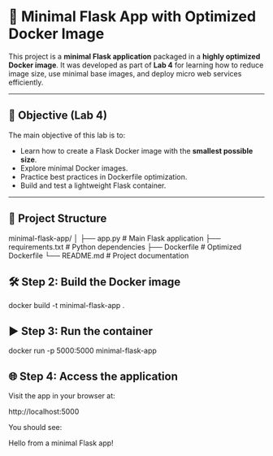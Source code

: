 # 🐍 Minimal Flask App with Optimized Docker Image

This project is a **minimal Flask application** packaged in a **highly optimized Docker image**. It was developed as part of **Lab 4** for learning how to reduce image size, use minimal base images, and deploy micro web services efficiently.

---

## 🎯 Objective (Lab 4)

The main objective of this lab is to:

- Learn how to create a Flask Docker image with the **smallest possible size**.
- Explore minimal Docker images.
- Practice best practices in Dockerfile optimization.
- Build and test a lightweight Flask container.

---

## 📁 Project Structure

minimal-flask-app/ │ ├── app.py # Main Flask application ├── requirements.txt # Python dependencies ├── Dockerfile # Optimized Dockerfile └── README.md # Project documentation


## 🛠️  Step 2: Build the Docker image 

docker build -t minimal-flask-app .


## ▶️  Step 3: Run the container

docker run -p 5000:5000 minimal-flask-app


## 🌐 Step 4: Access the application

Visit the app in your browser at:

http://localhost:5000

You should see:

Hello from a minimal Flask app!

